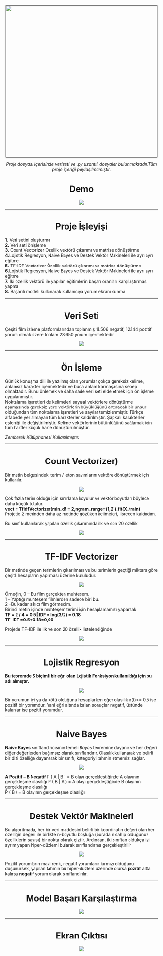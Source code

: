 

<p align='center'>
<a href="">
    <img  src="https://user-images.githubusercontent.com/34273337/115793736-54bd8480-a3d5-11eb-8113-f4a6b801a1ae.PNG" width="500"></a>
 </p>
 <p  align='center'><i>Proje dosyası içerisinde veriseti ve .py uzantılı dosyalar bulunmaktadır.Tüm proje içeriği paylaşılmamıştır.</i> </p>

<div align="center">
   <h1>Demo
</h1> 
</div>
<p align='center'>
<a href="">
    <img  src="https://user-images.githubusercontent.com/34273337/115797964-d5807e80-a3dd-11eb-922c-e029335836f3.gif" ></a>
 </p>
 <hr>
<div align="center">
   <h1>Proje İşleyişi</h1> 
</div>
<p> 
    <b>1.</b> Veri setini oluşturma
<br>
  <b>2.</b> Veri seti önişleme
<br>
  <b>3.</b> Count Vectorizer Özellik vektörü çıkarımı ve  matrise dönüştürme
<br>
  <b>4.</b>Lojistik Regresyon, Naive Bayes ve Destek Vektör Makineleri ile  ayrı ayrı eğitme
<br>
  <b>5.</b> TF-IDF Vectorizer Özellik vektörü çıkarımı ve matrise dönüştürme
<br>
  <b>6.</b>Lojistik Regresyon, Naive Bayes ve Destek Vektör Makineleri ile  ayrı ayrı eğitme
<br>
  <b>7.</b> İki özellik vektörü ile yapılan eğitimlerin başarı oranları karşılaştırması yapma
<br>
  <b>8.</b> Başarılı modeli kullanarak kullanıcıya yorum ekranı sunma

</p>

<hr>
<div align="center">
   <h1>Veri Seti</h1> 
</div>
<p>Çeşitli film izleme platformlarından  toplanmış  11.506 negatif, 12.144 pozitif yorum olmak üzere toplam 23.650 yorum içermektedir.</p>
<p align='center'>
<a href="">
    <img  src="https://user-images.githubusercontent.com/34273337/115794578-e679c180-a3d6-11eb-9174-15fcb2d8775e.PNG" ></a>
 </p>
<hr>
<div align="center">
   <h1>Ön İşleme</h1> 
</div>

<p> 
 Günlük konuşma dili ile yazılmış olan yorumlar çokça gereksiz kelime, anlamsız karakter içermektedir ve buda anlam karmaşasına sebep olmaktadır. Bunu önlemek ve daha sade veri seti elde etmek için ön işleme uygulanmıştır.
 <br>
Noktalama işaretleri de kelimeleri sayısal vektörlere dönüştürme aşamasında gereksiz yere vektörlerin büyüklüğünü arttıracak bir unsur olduğundan tüm noktalama işaretleri ve sayılar temizlenmiştir. Türkçe alfabede yer almayan tüm karakterler kaldırılmıştır. Şapkalı karakterler eşleniği ile değiştirilmiştir. Kelime vektörlerinin bütünlüğünü sağlamak için tüm harfler küçük harfe dönüştürülmüştür. 
</p>
<p><i>Zemberek Kütüphanesi Kullanılmıştır.</i>
<hr>
<div align="center">
   <h1>Count Vectorizer)
</h1> 
</div>
<p>
    Bir metin belgesindeki  terim / jeton sayımlarını vektöre dönüştürmek için kullanılır. 
</p>
<p align='center'>
<a href="">
    <img  src="https://user-images.githubusercontent.com/34273337/115794954-a9fa9580-a3d7-11eb-8e89-22551aa58e03.PNG" ></a>
 </p>
 <p>Çok fazla terim olduğu için sınırlama koyulur ve  vektör boyutları böylece daha küçük  tutulur.<br>
    <b>vect = TfidfVectorizer(min_df = 2,ngram_range=(1,2)).fit(X_train)</b><br>
Projede 2 metinden daha az metinde gözüken kelimeleri, listeden kaldırdım.
</p>
<p>Bu sınıf kullanılarak yapılan özellik çıkarımında  ilk  ve son 20 özellik
</p>
<p align='center'>
<a href="">
    <img  src="https://user-images.githubusercontent.com/34273337/115795135-052c8800-a3d8-11eb-8522-a92c501920c5.PNG" ></a>
 </p>

 <hr>
<div align="center">
   <h1>TF-IDF Vectorizer
</h1> 
</div>
<p>
    Bir metinde geçen terimlerin çıkarılması ve bu terimlerin geçtiği miktara göre çeşitli hesapların yapılması üzerine kuruludur.
</p>
<p align='center'>
<a href="">
    <img  src="https://user-images.githubusercontent.com/34273337/115795313-62283e00-a3d8-11eb-96e9-3ef60936c08a.PNG" ></a>
 </p>
<p>Örneğin, 
0 – Bu film gerçekten muhteşem.<br>
1 – Yaptığı muhteşem filmlerden sadece biri bu.<br>
2 –Bu kadar sıkıcı film görmedim.<br>
 Birinci metin içinde muhteşem terimi için hesaplamamızı yaparsak <br>
    <b>  TF = 2 / 4 = 0.5IDF = log(3/2) = 0.18 </b>  <br>
    <b>  TF-IDF =0.5*0.18=0,09 </b>
</p>
  <p>Projede TF-IDF  ile ilk ve son 20 özellik listelendiğinde 
</p>  
<p align='center'>
<a href="">
    <img  src="https://user-images.githubusercontent.com/34273337/115795711-1d50d700-a3d9-11eb-9bb9-dd8a35b133e7.PNG" ></a>
 </p>
 <hr>
<div align="center">
   <h1>Lojistik Regresyon
</h1> 
</div>
<p>
 <b>Bu teoremde S biçimli bir eğri olan Lojistik Fonksiyon kullanıldığı için bu adı almıştır.</b><br></p>
    <p align='center'>
<a href="">
    <img  src="https://user-images.githubusercontent.com/34273337/115795892-7587d900-a3d9-11eb-9057-dbfba412bb19.PNG" ></a>
 </p>
<p>Bir yorumun iyi ya da kötü olduğunu hesaplarken eğer olasılık n(t)>= 0.5 ise pozitif bir yorumdur. Yani eğri altında kalan sonuçlar negatif, üstünde kalanlar ise pozitif yorumdur.</p>
<hr>
<div align="center">
   <h1>Naive Bayes

</h1> 
</div>
<p><b>Naive Bayes</b> sınıflandırıcısının temeli <i>Bayes</i> teoremine dayanır ve her değeri diğer değerlerden bağımsız olarak sınıflandırır. Olasılık kullanarak ve belirli bir dizi özelliğe dayanarak bir sınıfı, kategoriyi tahmin etmemizi sağlar. 

</p>
 <p align='center'>
<a href="">
    <img  src="https://user-images.githubusercontent.com/34273337/115796063-ca2b5400-a3d9-11eb-8fe3-4311cfc474b8.PNG" ></a>
 </p>
 <p><b>A Pozitif – B Negatif</b>
P ( A | B ) = B olayı gerçekleştiğinde A olayının gerçekleşme olasılığı <br<
P ( A ) = A olayının gerçekleşme olasılığı<br>
P ( B | A ) = A olayı gerçekleştiğinde B olayının gerçekleşme olasılığı<br>
P ( B ) = B olayının gerçekleşme olasılığı<br>
</p>
<hr>
<div align="center">
   <h1>Destek Vektör Makineleri
</h1> 
</div>
<p>
Bu algoritmada, her bir veri maddesini belirli bir koordinatın değeri olan her özelliğin değeri ile birlikte n-boyutlu boşluğa (burada n sahip olduğunuz özelliklerin sayısı) bir nokta olarak çizilir. Ardından, iki sınıftan oldukça iyi ayrım yapan hiper-düzlemi bularak sınıflandırma gerçekleştirilir
</p>
 <p align='center'>
<a href="">
    <img  src="https://user-images.githubusercontent.com/34273337/115796253-373ee980-a3da-11eb-939b-c4b70c741797.PNG" ></a>
 </p>
 <p>Pozitif yorumların mavi renk, negatif yorumların kırmızı olduğunu düşünürsek, yapılan tahmin bu hiper-düzlem üzerinde olursa <b>pozitif</b> altta kalırsa <b>negatif</b> yorum olarak sınıflandırılır. 
</p>
<hr>
<div align="center">
   <h1>Model Başarı Karşılaştırma
</h1> 
</div>
<p align='center'>
<a href="">
    <img  src="https://user-images.githubusercontent.com/34273337/115796535-aa486000-a3da-11eb-9c81-0d832403eae6.PNG" ></a>
 </p>
<hr>
<div align="center">
   <h1>Ekran Çıktısı
</h1> 
</div>
<p align='center'>
<a href="">
    <img  src="https://user-images.githubusercontent.com/34273337/115796650-e085df80-a3da-11eb-9d14-c0e845e2609e.PNG" ></a>
 </p>



